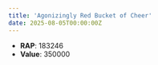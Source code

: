 ```yaml
---
title: 'Agonizingly Red Bucket of Cheer'
date: 2025-08-05T00:00:00Z
---
```

- **RAP**: 183246
- **Value**: 350000
